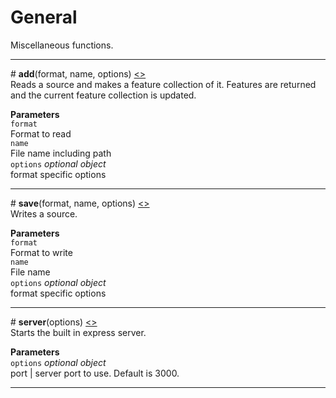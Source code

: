 # General
Miscellaneous functions.

---

<a id="add">#</a> **add**(format, name, options) [<>](https://github.com/afogelberg/blob/master/lib/add.js)<br>
Reads a source and makes a feature collection of it. Features are returned and the current feature collection is updated.  

**Parameters**<br>
`format`<br>
Format to read<br>
`name`<br>
File name including path<br>
`options` *optional object*<br>
format specific options

---

<a id="save">#</a> **save**(format, name, options) [<>](https://github.com/afogelberg/blob/master/lib/save.js)<br>
Writes a source.

**Parameters**<br>
`format`<br>
Format to write<br>
`name`<br>
File name<br>
`options` *optional object*<br>
format specific options

---

<a id="server">#</a> **server**(options) [<>](https://github.com/afogelberg/blob/master/server/server.js)<br>
Starts the built in express server.

**Parameters**<br>
`options` *optional object*<br>
port | server port to use. Default is 3000.

---
